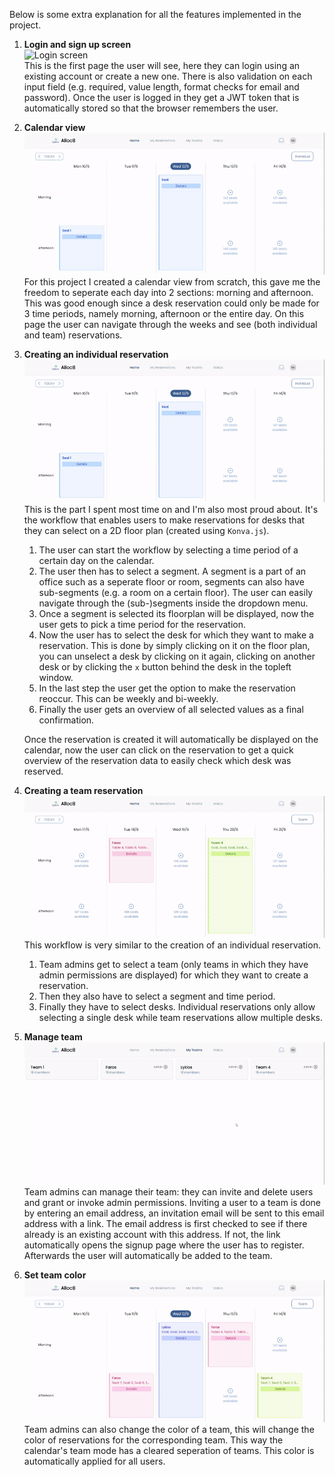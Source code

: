Below is some extra explanation for all the features implemented in the project.

1. **Login and sign up screen**  
   ![Login screen](1_login.gif)  
   This is the first page the user will see, here they can login using an existing account or create a new one. There is also validation on each input field (e.g. required, value length, format checks for email and password).
   Once the user is logged in they get a JWT token that is automatically stored so that the browser remembers the user.

2. **Calendar view**  
   ![Calendar view](Alloc8/2_calendar.gif)  
   For this project I created a calendar view from scratch, this gave me the freedom to seperate each day into 2 sections: morning and afternoon. This was good enough since a desk reservation could only be made for 3 time periods,
   namely morning, afternoon or the entire day. On this page the user can navigate through the weeks and see (both individual and team) reservations.

3. **Creating an individual reservation**  
   ![Individual reservation](Alloc8/3_individual_reservation.gif)  
   This is the part I spent most time on and I'm also most proud about. It's the workflow that enables users to make reservations for desks that they can select on a 2D floor plan (created using `Konva.js`).
   1. The user can start the workflow by selecting a time period of a certain day on the calendar.
   2. The user then has to select a segment. A segment is a part of an office such as a seperate floor or room, segments can also have sub-segments (e.g. a room on a certain floor). The user can easily navigate through the (sub-)segments inside the dropdown menu.
   3. Once a segment is selected its floorplan will be displayed, now the user gets to pick a time period for the reservation.
   4. Now the user has to select the desk for which they want to make a reservation. This is done by simply clicking on it on the floor plan, you can unselect a desk by clicking on it again, clicking on another desk or by clicking the `x` button behind the desk in the topleft window.
   5. In the last step the user get the option to make the reservation reoccur. This can be weekly and bi-weekly.
   6. Finally the user gets an overview of all selected values as a final confirmation.
  
   Once the reservation is created it will automatically be displayed on the calendar, now the user can click on the reservation to get a quick overview of the reservation data to easily check which desk was reserved.

4. **Creating a team reservation**  
   ![Team reservation](Alloc8/4_team_reservation.gif)  
   This workflow is very similar to the creation of an individual reservation.
   1. Team admins get to select a team (only teams in which they have admin permissions are displayed) for which they want to create a reservation.
   2. Then they also have to select a segment and time period.
   3. Finally they have to select desks. Individual reservations only allow selecting a single desk while team reservations allow multiple desks.
  
5. **Manage team**  
  ![Manage team](Alloc8/5_manage_team.gif)  
  Team admins can manage their team: they can invite and delete users and grant or invoke admin permissions. Inviting a user to a team is done by entering an email address, an invitation email will be sent to this email address with a link.
  The email address is first checked to see if there already is an existing account with this address. If not, the link automatically opens the signup page where the user has to register. Afterwards the user will automatically be added to the team.
   
7. **Set team color**  
   ![Team color](Alloc8/6_team_color.gif)  
   Team admins can also change the color of a team, this will change the color of reservations for the corresponding team. This way the calendar's team mode has a cleared seperation of teams. This color is automatically applied for all users.
